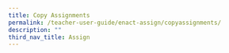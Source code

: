 ```yaml
---
title: Copy Assignments
permalink: /teacher-user-guide/enact-assign/copyassignments/
description: ""
third_nav_title: Assign
---
```

